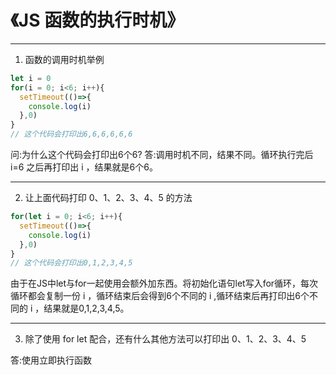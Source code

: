 # 《JS 函数的执行时机》
---
1. 函数的调用时机举例
```JavaScript
let i = 0
for(i = 0; i<6; i++){
  setTimeout(()=>{
    console.log(i)
  },0)
}
// 这个代码会打印出6,6,6,6,6,6
```
问:为什么这个代码会打印出6个6?
答:调用时机不同，结果不同。循环执行完后 i=6 之后再打印出 i ，结果就是6个6。

---
2. 让上面代码打印 0、1、2、3、4、5 的方法
```JavaScript
for(let i = 0; i<6; i++){
  setTimeout(()=>{
    console.log(i)
  },0)
}
// 这个代码会打印出0,1,2,3,4,5
```
由于在JS中let与for一起使用会额外加东西。将初始化语句let写入for循环，每次循环都会复制一份 i ，循环结束后会得到6个不同的 i ,循环结束后再打印出6个不同的 i ，结果就是0,1,2,3,4,5。

---
3. 除了使用 for let 配合，还有什么其他方法可以打印出 0、1、2、3、4、5

答:使用立即执行函数